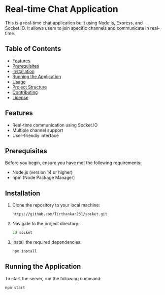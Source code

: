 # Real-time Chat Application

This is a real-time chat application built using Node.js, Express, and Socket.IO. It allows users to join specific channels and communicate in real-time.

## Table of Contents

- [Features](#features)
- [Prerequisites](#prerequisites)
- [Installation](#installation)
- [Running the Application](#running-the-application)
- [Usage](#usage)
- [Project Structure](#project-structure)
- [Contributing](#contributing)
- [License](#license)

## Features

- Real-time communication using Socket.IO
- Multiple channel support
- User-friendly interface

## Prerequisites

Before you begin, ensure you have met the following requirements:

- Node.js (version 14 or higher)
- npm (Node Package Manager)

## Installation

1. Clone the repository to your local machine:

    ```bash
    https://github.com/Tirthankar231/socket.git
    ```

2. Navigate to the project directory:

    ```bash
    cd socket
    ```

3. Install the required dependencies:

    ```bash
    npm install
    ```

## Running the Application

To start the server, run the following command:

```bash
npm start
